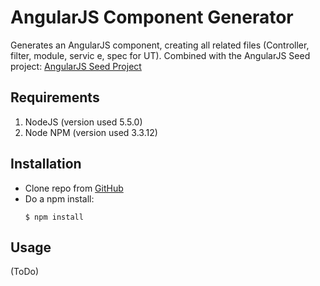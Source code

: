 # AngularJS Component Generator
Generates an AngularJS component, creating all related files (Controller, filter, module, servic e, spec for UT). Combined with the AngularJS Seed project: [AngularJS Seed Project](https://github.com/TwisterMW/angular-fc-seedproject.git)

## Requirements
1. NodeJS (version used 5.5.0)
2. Node NPM (version used 3.3.12)

## Installation
- Clone repo from [GitHub](git@github.com:TwisterMW/angular-generator.git)
- Do a npm install:
	```
	$ npm install
	```

## Usage
(ToDo)
